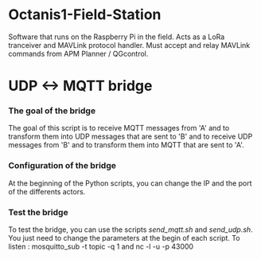 # Octanis1-Field-Station
Software that runs on the Raspberry Pi in the field. Acts as a LoRa tranceiver and MAVLink protocol handler. Must accept and relay MAVLink commands from APM Planner / QGcontrol.

UDP <-> MQTT bridge
===============

### The goal of the bridge
The goal of this script is to receive MQTT messages from 'A' and to transform them into UDP messages that are sent to 'B' and to receive UDP messages from 'B' and to transform them into MQTT that are sent to 'A'.

### Configuration of the bridge
At the beginning of the Python scripts, you can change the IP and the port of the differents actors.

### Test the bridge
To test the bridge, you can use the scripts _send\_mqtt.sh_ and _send\_udp.sh_. You just need to change the parameters at the begin of each script.
To listen : mosquitto_sub -t topic -q 1 and nc -l -u -p 43000

